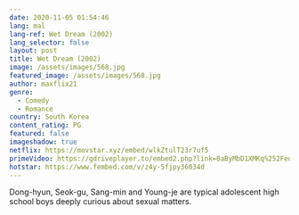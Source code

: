 ```yaml
---
date: 2020-11-05 01:54:46
lang: mal
lang-ref: Wet Dream (2002)
lang_selector: false
layout: post
title: Wet Dream (2002)
image: /assets/images/568.jpg
featured_image: /assets/images/568.jpg
author: maxflix21
genre:
  - Comedy
  - Romance
country: South Korea
content_rating: PG
featured: false
imageshadow: true
netflix: https://movstar.xyz/embed/wlkZtulT23r7uf5
primeVideo: https://gdriveplayer.to/embed2.php?link=0aByMbD1XMKq%252FeoBDDGd8wX%252BqSyyGLmGgK8pl5MShGYJH%252BEs%252FsaiFIzNxuP0gNolQ7QIEI4MjSo6b54%252F0IIQ%252BeYid1%252FYyPfKa6%252B%252FcGQ8qSELqGSl7lHtpRApIFeUQUhpjp4F7aM%252F%252FqFF%252FGGajbq4iBisYkQg5ry6KvJ77njyZNOqkzIeC7vl9cdxjebPgOYvk%253D
hotstar: https://www.fembed.com/v/z4y-5fjpy36034d
---
```

Dong-hyun, Seok-gu, Sang-min and Young-je are typical adolescent high school boys deeply curious about sexual matters.
